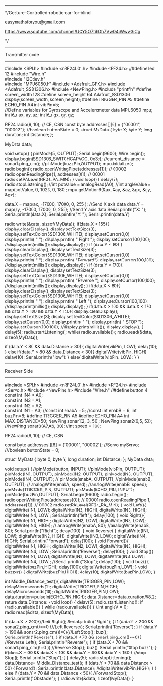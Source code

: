 ***********************************************************
*/Gesture-Controlled-robotic-car-for-blind


easymathsforyou@gmail.com


https://www.youtube.com/channel/UCY5O7tihQh7VwO4iWww3iCg 


*/


***********************************************************
Transmitter code
************************************************************

#include <SPI.h>
#include <nRF24L01.h>
#include <RF24.h>
//#define led 12
#include "Wire.h"       
#include "I2Cdev.h"     
#include "MPU6050.h"
#include <Adafruit_GFX.h>
#include <Adafruit_SSD1306.h>
#include <NewPing.h>
#include "printf.h"
#define screen_width 128
#define screen_height 64
Adafruit_SSD1306 display(screen_width, screen_height);
#define TRIGGER_PIN A5
#define ECHO_PIN A4
int vibPin=5;  
//Define variables for Gyroscope and Accelerometer data
MPU6050 mpu;
int16_t ax, ay, az;
int16_t gx, gy, gz;

RF24 radio(9, 10); // CE, CSN
const byte addresses[][6] = {"00001", "00002"};
//boolean buttonState = 0;
struct MyData {
  byte X;
  byte Y;
   long duration;
  int Distance;
};

MyData data;

void setup() {
  pinMode(5, OUTPUT);
  Serial.begin(9600);
  Wire.begin();
  display.begin(SSD1306_SWITCHCAPVCC, 0x3c);
 //current_distance = sonar1.ping_cm();
 //pinMode(buzzPin,OUTPUT);
  mpu.initialize();
  radio.begin();
  radio.openWritingPipe(addresses[1]); // 00002
  radio.openReadingPipe(1, addresses[0]); // 00001
  radio.setPALevel(RF24_PA_MIN);
}
void loop() {
  delay(5);
  radio.stopListening();
  //int potValue = analogRead(A0);
  //int angleValue = map(potValue, 0, 1023, 0, 180);
  mpu.getMotion6(&ax, &ay, &az, &gx, &gy, &gz);

  data.X = map(ax, -17000, 17000, 0, 255 ); //Send X axis data
  data.Y = map(ay, -17000, 17000, 0, 255);  //Send Y axis data
Serial.println("X: ");
Serial.println(data.X);
Serial.println("Y: ");
Serial.println(data.Y);

  radio.write(&data, sizeof(MyData));
  if(data.X > 155){     
  display.clearDisplay();
  display.setTextSize(3);
  display.setTextColor(SSD1306_WHITE);
  display.setCursor(0,0); 
  display.println( " ");
  display.println( " Right ");
  display.setCursor(100,100);
  //display.print(millis());
  display.display();
    }
  if (data.Y < 90) {
  display.clearDisplay();
  display.setTextSize(3);
  display.setTextColor(SSD1306_WHITE);
  display.setCursor(0,0);
     display.println( " ");
  display.println( "Forward");
  display.setCursor(100,100);
  //display.print(millis());
  display.display();
}
  if (data.Y > 170){
  display.clearDisplay();
  display.setTextSize(3);
  display.setTextColor(SSD1306_WHITE);
  display.setCursor(0,0);
   display.println( " ");
  display.println( "Reverse ");
  display.setCursor(100,100);
  //display.print(millis());
  display.display();
 }
    if(data.X < 80){
     display.clearDisplay();
  display.setTextSize(3);
  display.setTextColor(SSD1306_WHITE);
  display.setCursor(0,0);
  display.println( " ");
  display.println( " Left ");
  display.setCursor(100,100);
  //display.print(millis());
  display.display();
   }
   if(data.X > 100 && data.X < 170 && data.Y > 100 && data.Y < 140){
       display.clearDisplay();
  display.setTextSize(3);
  display.setTextColor(SSD1306_WHITE);
  display.setCursor(0,0);
  display.println( " ");
  display.println( "  STOP ");
  display.setCursor(100,100);
  //display.print(millis());
  display.display();
    }
  delay(5);
 radio.startListening();
 while(!radio.available());
 radio.read(&data, sizeof(MyData)); 
  
 if (data.Y < 80 && data.Distance > 30) {
    digitalWrite(vibPin, LOW);
    delay(10);
  }
 else if(data.Y < 80 && data.Distance < 30){
      digitalWrite(vibPin, HIGH);
      delay(10);
      Serial.println("low");
    }
else{
  digitalWrite(vibPin, LOW);
}
}

***************************************************************
Receiver Side
***************************************************************

#include <SPI.h>
#include <nRF24L01.h>
#include <RF24.h>
#include <Servo.h>
#include <NewPing.h>
#include "Wire.h" 
//#define button 4
const int IN4 = A0;    
const int IN3 = A1;    
const int IN2 = A2;     
const int IN1 = A3; 
//const int enabA = 5;
//const int enabB = 6;
int buzPin=8;
#define TRIGGER_PIN A5
#define ECHO_PIN A4
int MAX_DISTANCE=50;
NewPing sonar1(2, 3, 50);
NewPing sonar2(6,5, 50);
//NewPing sonar3(A7,A6, 30);
//int speed = 100;

RF24 radio(9, 10); // CE, CSN

const byte addresses[][6] = {"00001", "00002"};
//Servo myServo;
///boolean buttonState = 0;
 
struct MyData {
  byte X; 
  byte Y;
  long duration;
int Distance;
};
MyData data;

void setup() {
  //pinMode(button, INPUT);
   //pinMode(vibPin, OUTPUT);
  pinMode(IN1, OUTPUT);
  pinMode(IN2, OUTPUT);
  pinMode(IN3, OUTPUT);
  pinMode(IN4, OUTPUT);
//  pinMode(enabA, OUTPUT);
  //pinMode(enabB, OUTPUT);
  // analogWrite(enabA, speed);
//analogWrite(enabB, speed);
pinMode(TRIGGER_PIN, OUTPUT);
pinMode(ECHO_PIN, INPUT);
pinMode(buzPin,OUTPUT);
Serial.begin(9600);
  radio.begin();
  radio.openWritingPipe(addresses[0]); // 00001
  radio.openReadingPipe(1, addresses[1]); // 00002
  radio.setPALevel(RF24_PA_MIN);
}
  void Left(){
 digitalWrite(IN1, LOW);
      digitalWrite(IN2, HIGH);
      digitalWrite(IN3, HIGH);
      digitalWrite(IN4, LOW);
      Serial.println("left");
       delay(100);
  }
  void Right(){
     digitalWrite(IN1, HIGH);
      digitalWrite(IN2, LOW);
      digitalWrite(IN3, LOW);
      digitalWrite(IN4, HIGH);
//      analogWrite(enabA, 80);
//analogWrite(enabB, 80);
      Serial.println("Right");
      delay(100);
  }
  void Reverse(){
    digitalWrite(IN1, LOW);
      digitalWrite(IN2, HIGH);
      digitalWrite(IN3, LOW);
      digitalWrite(IN4, HIGH);
      Serial.println("Forward");
       delay(100);
  }
  void Forward(){
    digitalWrite(IN1, HIGH);
      digitalWrite(IN2, LOW);
      digitalWrite(IN3, HIGH);
      digitalWrite(IN4, LOW);
      Serial.println("Reverse");
       delay(100);
  }
  void Stop(){
    digitalWrite(IN1, LOW);
      digitalWrite(IN2, LOW);
      digitalWrite(IN3, LOW);
      digitalWrite(IN4, LOW);
      //Serial.println("Stop");
       delay(100);
  }
  void buz()
{
 digitalWrite(buzPin,HIGH);
 delay(100);
 digitalWrite(buzPin,LOW);
}
void buzzer()
{
 digitalWrite(buzPin,HIGH);
 delay(10);
 digitalWrite(buzPin,LOW);
}

  int Middle_Distance_test(){
  digitalWrite(TRIGGER_PIN,LOW);
  delayMicroseconds(2);
  digitalWrite(TRIGGER_PIN,HIGH);
  delayMicroseconds(10);
  digitalWrite(TRIGGER_PIN,LOW);
 data.duration=pulseIn(ECHO_PIN,HIGH);
 data.Distance=data.duration/58.2;
  return data.Distance;
  }
void loop() {
  delay(5);
 radio.startListening();
 if (radio.available()) {
 while (radio.available()) {
      //int angleV = 0;
 radio.read(&data, sizeof(MyData));
  
 if (data.X > 200){//Left
      Right();
      Serial.println("Right");
    }
    if (data.Y > 200 && sonar2.ping_cm()==0){//Left
      Reverse();
       Serial.println("Reverse");
     }
      if (data.Y > 190 && sonar2.ping_cm()!=0){//Left
      Stop();
      buz();
       Serial.println("Reverse");
       }
    if (data.X < 70 && sonar1.ping_cm()==0){ //Reverse
      Left();
       Serial.println("Reverse");
    }
     if (data.X < 70 && sonar1.ping_cm()!=0 ){ //Reverse
      Stop();
      buz();
       Serial.println("Stop buzz");
     }
   if(data.X > 90 && data.X < 190 && data.Y > 80 && data.Y < 150){  //stop 
      Stop();
       Serial.println("Stop");
    }
    }
  delay(5);
 radio.stopListening();
data.Distance= Middle_Distance_test();
if (data.Y < 70 && data.Distance > 50)
  {
      Forward();
        Serial.println(data.Distance);
      //digitalWrite(vibPin,HIGH);
  }
  } 
  else if (data.Y < 70 && data.Distance < 50){ //Forward
            Stop();
             Serial.println("Obstacle");
    }
        radio.write(&data, sizeof(MyData));
}    
